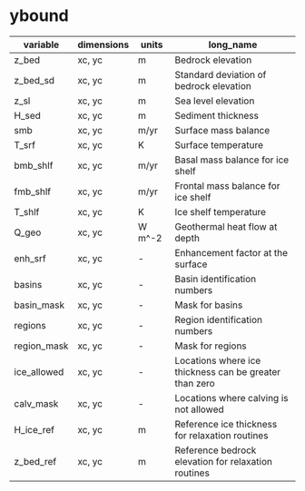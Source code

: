 # ybound

| variable          | dimensions  | units       | long_name                                          |
|-------------------|-------------|-------------|----------------------------------------------------|
| z_bed             | xc, yc      | m           | Bedrock elevation                                  |
| z_bed_sd          | xc, yc      | m           | Standard deviation of bedrock elevation            |
| z_sl              | xc, yc      | m           | Sea level elevation                                |
| H_sed             | xc, yc      | m           | Sediment thickness                                 |
| smb               | xc, yc      | m/yr        | Surface mass balance                               |
| T_srf             | xc, yc      | K           | Surface temperature                                |
| bmb_shlf          | xc, yc      | m/yr        | Basal mass balance for ice shelf                   |
| fmb_shlf          | xc, yc      | m/yr        | Frontal mass balance for ice shelf                 |
| T_shlf            | xc, yc      | K           | Ice shelf temperature                              |
| Q_geo             | xc, yc      | W m^-2      | Geothermal heat flow at depth                      |
| enh_srf           | xc, yc      | -           | Enhancement factor at the surface                  |
| basins            | xc, yc      | -           | Basin identification numbers                       |
| basin_mask        | xc, yc      | -           | Mask for basins                                    |
| regions           | xc, yc      | -           | Region identification numbers                      |
| region_mask       | xc, yc      | -           | Mask for regions                                   |
| ice_allowed       | xc, yc      | -           | Locations where ice thickness can be greater than zero |
| calv_mask         | xc, yc      | -           | Locations where calving is not allowed             |
| H_ice_ref         | xc, yc      | m           | Reference ice thickness for relaxation routines    |
| z_bed_ref         | xc, yc      | m           | Reference bedrock elevation for relaxation routines |
